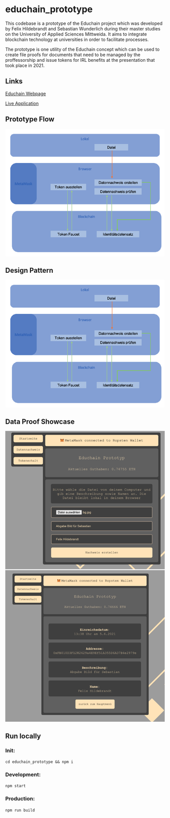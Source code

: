# educhain_prototype

This codebase is a prototype of the Educhain project which was developed by Felix Hildebrandt and Sebastian Wunderlich during their master studies on the University of Applied Sciences Mittweida. It aims to integrate blockchain technology at universities in order to facilitate processes.

The prototype is one utility of the Educhain concept which can be used to create file proofs for documents that need to be managed by the proffessorship and issue tokens for IRL benefits at the presentation that took place in 2021.

## Links

[Educhain Webpage](https://educhain-mw.de/)

[Live Application](https://educhain-mw.netlify.app/)

## Prototype Flow

![Prototype Flow](./img/prototype_flow.png)

## Design Pattern

![Prototype Flow](./img/prototype_flow.png)

## Data Proof Showcase

![Screenshot 1](./img/screenshot_01.png)
![Screenshot 2](./img/screenshot_02.png)

## Run locally

### Init:
`cd educhain_prototype && npm i`

### Development: 
`npm start`

### Production:
`npm run build`